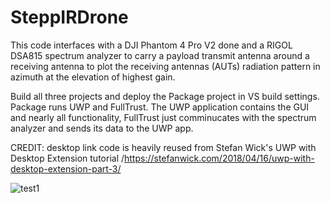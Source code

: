 # SteppIRDrone
This code interfaces with a DJI Phantom 4 Pro V2 done and a RIGOL DSA815 spectrum analyzer to
carry a payload transmit antenna around a receiving antenna to plot the receiving antennas (AUTs)
radiation pattern in azimuth at the elevation of highest gain. 

Build all three projects and deploy the Package project in VS build settings. Package runs UWP and FullTrust.
The UWP application contains the GUI and nearly all functionality, FullTrust just comminucates with the spectrum analyzer
and sends its data to the UWP app.

CREDIT: desktop link code is heavily reused from Stefan Wick's UWP with Desktop Extension tutorial
/https://stefanwick.com/2018/04/16/uwp-with-desktop-extension-part-3/


![test1](https://user-images.githubusercontent.com/81589499/197445106-db4a7249-1460-491f-abee-a9cd83ad1a32.PNG)
